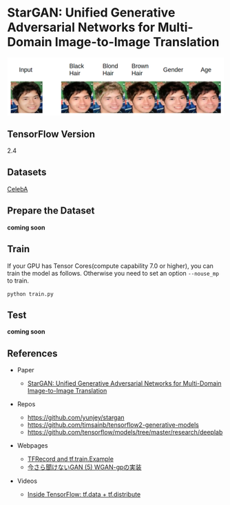 # StarGAN: Unified Generative Adversarial Networks for Multi-Domain Image-to-Image Translation

<img src="imgs/demo1.png" align="center">

## TensorFlow Version
2.4

## Datasets
[CelebA](https://www.tensorflow.org/datasets/catalog/celeb_a)

## Prepare the Dataset
**coming soon**

## Train
If your GPU has Tensor Cores(compute capability 7.0 or higher), you can train the model as follows. Otherwise you need to set an option `--nouse_mp` to train.
```
python train.py
```

## Test
**coming soon**

## References
- Paper
  - [StarGAN: Unified Generative Adversarial Networks
for Multi-Domain Image-to-Image Translation](https://arxiv.org/abs/1711.09020)<br>

- Repos
  - https://github.com/yunjey/stargan<br>
  - https://github.com/timsainb/tensorflow2-generative-models<br>
  - https://github.com/tensorflow/models/tree/master/research/deeplab<br>

- Webpages
  - [TFRecord and tf.train.Example](https://www.tensorflow.org/tutorials/load_data/tfrecord)
  - [今さら聞けないGAN (5) WGAN-gpの実装](https://qiita.com/triwave33/items/72c7fceea2c6e48c8c07)

- Videos
  - [Inside TensorFlow: tf.data + tf.distribute](https://youtu.be/ZnukSLKEw34)
